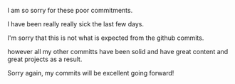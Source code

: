 I am so sorry for these poor commitments.

I have been really really sick the last few days.

I'm sorry that this is not what is expected from the github commits.

however all my other committs have been solid and have great content and great projects as a result.

Sorry again, my commits will be excellent going forward!
